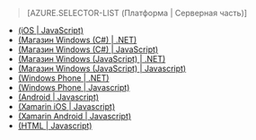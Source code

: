 ﻿> [AZURE.SELECTOR-LIST (Платформа | Серверная часть)]
- [(iOS | JavaScript)](/ru-ru/documentation/articles/mobile-services-ios-validate-modify-data-server-scripts/)
- [(Магазин Windows (C#) | .NET)](/ru-ru/documentation/articles/mobile-services-dotnet-backend-windows-store-dotnet-validate-modify-data/)
- [(Магазин Windows (C#) | JavaScript)](/ru-ru/documentation/articles/mobile-services-windows-store-dotnet-validate-modify-data-server-scripts/)
- [(Магазин Windows (JavaScript) | .NET)](/ru-ru/documentation/articles/mobile-services-dotnet-backend-windows-store-javascript-validate-modify-data/)
- [(Магазин Windows (JavaScript) | Javascript)](/ru-ru/documentation/articles/mobile-services-windows-store-javascript-validate-modify-data-server-scripts/)
- [(Windows Phone | .NET)](/ru-ru/documentation/articles/mobile-services-dotnet-backend-windows-phone-validate-modify-data/)
- [(Windows Phone | Javascript)](/ru-ru/documentation/articles/mobile-services-windows-phone-validate-modify-data-server-scripts/)
- [(Android | Javascript)](/ru-ru/documentation/articles/mobile-services-android-validate-modify-data-server-scripts/)
- [(Xamarin iOS | Javascript)](/ru-ru/documentation/articles/partner-xamarin-mobile-services-ios-validate-modify-data-server-scripts/)
- [(Xamarin Android | Javascript)](/ru-ru/documentation/articles/partner-xamarin-mobile-services-android-validate-modify-data-server-scripts/)
- [(HTML | Javascript)](/ru-ru/documentation/articles/mobile-services-html-validate-modify-data-server-scripts/)


<!--HONumber=42-->
